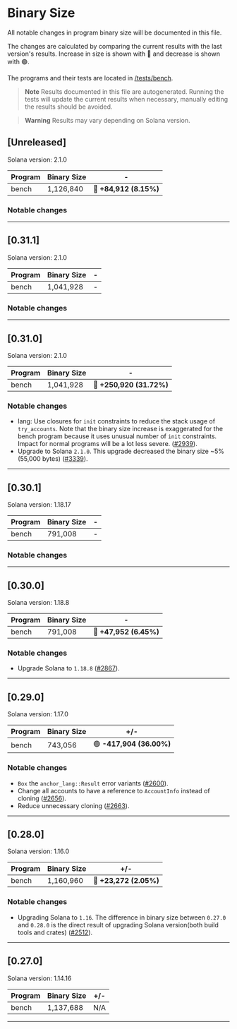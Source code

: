 # Binary Size

All notable changes in program binary size will be documented in this file.

The changes are calculated by comparing the current results with the last version's results. Increase in size is shown with 🔴 and decrease is shown with 🟢.

The programs and their tests are located in [/tests/bench](https://github.com/coral-xyz/anchor/tree/master/tests/bench).

> **Note**
> Results documented in this file are autogenerated. Running the tests will update the current results when necessary, manually editing the results should be avoided.

> **Warning**
> Results may vary depending on Solana version.

## [Unreleased]

Solana version: 2.1.0

| Program | Binary Size | -                      |
| ------- | ----------- | ---------------------- |
| bench   | 1,126,840   | 🔴 **+84,912 (8.15%)** |

### Notable changes

---

## [0.31.1]

Solana version: 2.1.0

| Program | Binary Size | -   |
| ------- | ----------- | --- |
| bench   | 1,041,928   | -   |

### Notable changes

---

## [0.31.0]

Solana version: 2.1.0

| Program | Binary Size | -                        |
| ------- | ----------- | ------------------------ |
| bench   | 1,041,928   | 🔴 **+250,920 (31.72%)** |

### Notable changes

- lang: Use closures for `init` constraints to reduce the stack usage of `try_accounts`. Note that the binary size increase is exaggerated for the bench program because it uses unusual number of `init` constraints. Impact for normal programs will be a lot less severe. ([#2939](https://github.com/coral-xyz/anchor/pull/2939)).
- Upgrade to Solana `2.1.0`. This upgrade decreased the binary size ~5% (55,000 bytes) ([#3339](https://github.com/coral-xyz/anchor/pull/3339)).

---

## [0.30.1]

Solana version: 1.18.17

| Program | Binary Size | -   |
| ------- | ----------- | --- |
| bench   | 791,008     | -   |

### Notable changes

---

## [0.30.0]

Solana version: 1.18.8

| Program | Binary Size | -                      |
| ------- | ----------- | ---------------------- |
| bench   | 791,008     | 🔴 **+47,952 (6.45%)** |

### Notable changes

- Upgrade Solana to `1.18.8` ([#2867](https://github.com/coral-xyz/anchor/pull/2867)).

---

## [0.29.0]

Solana version: 1.17.0

| Program | Binary Size | +/-                      |
| ------- | ----------- | ------------------------ |
| bench   | 743,056     | 🟢 **-417,904 (36.00%)** |

### Notable changes

- `Box` the `anchor_lang::Result` error variants ([#2600](https://github.com/coral-xyz/anchor/pull/2600)).
- Change all accounts to have a reference to `AccountInfo` instead of cloning ([#2656](https://github.com/coral-xyz/anchor/pull/2656)).
- Reduce unnecessary cloning ([#2663](https://github.com/coral-xyz/anchor/pull/2663)).

---

## [0.28.0]

Solana version: 1.16.0

| Program | Binary Size | +/-                    |
| ------- | ----------- | ---------------------- |
| bench   | 1,160,960   | 🔴 **+23,272 (2.05%)** |

### Notable changes

- Upgrading Solana to `1.16`. The difference in binary size between `0.27.0` and `0.28.0` is the direct result of upgrading Solana version(both build tools and crates) ([#2512](https://github.com/coral-xyz/anchor/pull/2512)).

---

## [0.27.0]

Solana version: 1.14.16

| Program | Binary Size | +/- |
| ------- | ----------- | --- |
| bench   | 1,137,688   | N/A |

---
